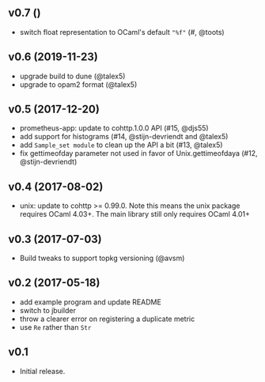 ## v0.7 ()
- switch float representation to OCaml's default `"%f"` (#, @toots)

## v0.6 (2019-11-23)

- upgrade build to dune (@talex5)
- upgrade to opam2 format (@talex5)

## v0.5 (2017-12-20)

- prometheus-app: update to cohttp.1.0.0 API (#15, @djs55)
- add support for histograms (#14, @stijn-devriendt and @talex5)
- add `Sample_set module` to clean up the API a bit (#13, @talex5)
- fix gettimeofday parameter not used in favor of Unix.gettimeofdaya (#12, @stijn-devriendt)

## v0.4 (2017-08-02)

- unix: update to cohttp >= 0.99.0. Note this means the unix package
  requires OCaml 4.03+. The main library still only requires OCaml 4.01+

## v0.3 (2017-07-03)

- Build tweaks to support topkg versioning (@avsm)

## v0.2 (2017-05-18)

- add example program and update README
- switch to jbuilder
- throw a clearer error on registering a duplicate metric
- use `Re` rather than `Str`

## v0.1

- Initial release.
